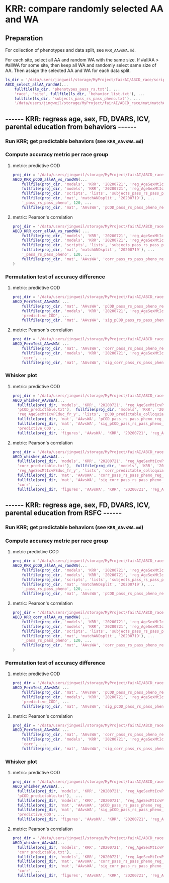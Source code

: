 # KRR: compare randomly selected AA and WA

## Preparation

For collection of phenotypes and data split, see `KRR_AAvsWA.md`.

For each site, select all AA and random WA with the same size. If #allAA > #allWA for some site, then keep all WA and randomly select same size of AA. Then assign the selected AA and WA for each data split.

```matlab
ls_dir = '/data/users/jingweil/storage/MyProject/fairAI/ABCD_race/scripts/lists';
ABCD_select_allAA_randWA(...
    fullfile(ls_dir, 'phenotypes_pass_rs.txt'), ...
    'race', 'site', fullfile(ls_dir, 'behavior_list.txt'), ...
    fullfile(ls_dir, 'subjects_pass_rs_pass_pheno.txt'), ...
    '/data/users/jingweil/storage/MyProject/fairAI/ABCD_race/mat/matchANDsplit/20200719', '_pass_rs_pass_pheno')
```

## ------ KRR: regress age, sex, FD, DVARS, ICV, parental education from behaviors ------

### Run KRR; get predictable behaviors (see `KRR_AAvsWA.md`)

### Compute accuracy metric per race group

1. metric: predictive COD

    ```matlab
    proj_dir = '/data/users/jingweil/storage/MyProject/fairAI/ABCD_race';
    ABCD_KRR_pCOD_allAA_vs_randWA(...
        fullfile(proj_dir, 'models', 'KRR', '20200721', 'reg_AgeSexMtIcvPEduc_fr_y'), ...
        fullfile(proj_dir, 'models', 'KRR', '20200721', 'reg_AgeSexMtIcvPEduc_fr_y', 'lists', 'pCOD_predictable.txt'), ...
        fullfile(proj_dir, 'scripts', 'lists', 'subjects_pass_rs_pass_pheno.txt'), ...
        fullfile(proj_dir, 'mat', 'matchANDsplit', '20200719'), ...
        '_pass_rs_pass_pheno', 120, ...
        fullfile(proj_dir, 'mat', 'AAvsWA', 'pCOD_pass_rs_pass_pheno_reg_AgeSexMtIcvPeduc_fr_y_allAA_vs_randWA_predictable.mat'))
    ```

2. metric: Pearson's correlation

    ```matlab
    proj_dir = '/data/users/jingweil/storage/MyProject/fairAI/ABCD_race';
    ABCD_KRR_corr_allAA_vs_randWA( ...
        fullfile(proj_dir, 'models', 'KRR', '20200721', 'reg_AgeSexMtIcvPEduc_fr_y'), ...
        fullfile(proj_dir, 'models', 'KRR', '20200721', 'reg_AgeSexMtIcvPEduc_fr_y', 'lists', 'corr_predictable.txt'), ...
        fullfile(proj_dir, 'scripts', 'lists', 'subjects_pass_rs_pass_pheno.txt'), ...
        fullfile(proj_dir, 'mat', 'matchANDsplit', '20200719'), ...
        '_pass_rs_pass_pheno', 120, ...
        fullfile(proj_dir, 'mat', 'AAvsWA', 'corr_pass_rs_pass_pheno_reg_AgeSexMtIcvPeduc_fr_y_allAA_vs_randWA_predictable.mat') ...
    )
    ```

### Permutation test of accuracy difference

1. metric: predictive COD

    ```matlab
    proj_dir = '/data/users/jingweil/storage/MyProject/fairAI/ABCD_race';
    ABCD_PermTest_AAvsWA( ...
        fullfile(proj_dir, 'mat', 'AAvsWA', 'pCOD_pass_rs_pass_pheno_reg_AgeSexMtIcvPeduc_fr_y_allAA_vs_randWA_predictable.mat'), ...
        fullfile(proj_dir, 'models', 'KRR', '20200721', 'reg_AgeSexMtIcvPEduc_fr_y', 'lists', 'pCOD_predictable.txt'), ...
        'predictive_COD', ...
        fullfile(proj_dir, 'mat', 'AAvsWA', 'sig_pCOD_pass_rs_pass_pheno_reg_AgeSexMtIcvPeduc_fr_y_allAA_vs_randWA_predictable.mat') )
    ```

2. metric: Pearson's correlation

    ```matlab
    proj_dir = '/data/users/jingweil/storage/MyProject/fairAI/ABCD_race';
    ABCD_PermTest_AAvsWA( ...
        fullfile(proj_dir, 'mat', 'AAvsWA', 'corr_pass_rs_pass_pheno_reg_AgeSexMtIcvPeduc_fr_y_allAA_vs_randWA_predictable.mat'), ...
        fullfile(proj_dir, 'models', 'KRR', '20200721', 'reg_AgeSexMtIcvPEduc_fr_y', 'lists', 'corr_predictable.txt'), ...
        'corr', ...
        fullfile(proj_dir, 'mat', 'AAvsWA', 'sig_corr_pass_rs_pass_pheno_reg_AgeSexMtIcvPeduc_fr_y_allAA_vs_randWA_predictable.mat') )
    ```

### Whisker plot

1. metric: predictive COD

    ```matlab
    proj_dir = '/data/users/jingweil/storage/MyProject/fairAI/ABCD_race';
    ABCD_whisker_AAvsWA(...
      fullfile(proj_dir, 'models', 'KRR', '20200721', 'reg_AgeSexMtIcvPEduc_fr_y', 'lists', ...
      'pCOD_predictable.txt'),  fullfile(proj_dir, 'models', 'KRR', '20200721', ...
      'reg_AgeSexMtIcvPEduc_fr_y', 'lists', 'pCOD_predictable_colloquial.txt'), ...
      fullfile(proj_dir, 'mat', 'AAvsWA', 'pCOD_pass_rs_pass_pheno_reg_AgeSexMtIcvPeduc_fr_y_allAA_vs_randWA_predictable.mat'), ...
      fullfile(proj_dir, 'mat', 'AAvsWA', 'sig_pCOD_pass_rs_pass_pheno_reg_AgeSexMtIcvPeduc_fr_y_allAA_vs_randWA_predictable.mat'), ...
      'predictive_COD', ...
      fullfile(proj_dir, 'figures', 'AAvsWA', 'KRR', '20200721', 'reg_AgeSexMtIcvPEduc_fr_y'), 'pCOD_allAA_vs_randWA')
   ```

2. metric: Pearson's correlation

    ```matlab
    proj_dir = '/data/users/jingweil/storage/MyProject/fairAI/ABCD_race';
    ABCD_whisker_AAvsWA(...
      fullfile(proj_dir, 'models', 'KRR', '20200721', 'reg_AgeSexMtIcvPEduc_fr_y', 'lists', ...
      'corr_predictable.txt'),  fullfile(proj_dir, 'models', 'KRR', '20200721', ...
      'reg_AgeSexMtIcvPEduc_fr_y', 'lists', 'corr_predictable_colloquial.txt'), ...
      fullfile(proj_dir, 'mat', 'AAvsWA', 'corr_pass_rs_pass_pheno_reg_AgeSexMtIcvPeduc_fr_y_allAA_vs_randWA_predictable.mat'), ...
      fullfile(proj_dir, 'mat', 'AAvsWA', 'sig_corr_pass_rs_pass_pheno_reg_AgeSexMtIcvPeduc_fr_y_allAA_vs_randWA_predictable.mat'), ...
      'corr', ...
      fullfile(proj_dir, 'figures', 'AAvsWA', 'KRR', '20200721', 'reg_AgeSexMtIcvPEduc_fr_y'), 'corr_allAA_vs_randWA')
    ```

## ------ KRR: regress age, sex, FD, DVARS, ICV, parental education from RSFC ------

### Run KRR; get predictable behaviors (see `KRR_AAvsWA.md`)

### Compute accuracy metric per race group

1. metric predictive COD

    ```matlab
    proj_dir = '/data/users/jingweil/storage/MyProject/fairAI/ABCD_race';
    ABCD_KRR_pCOD_allAA_vs_randWA(...
        fullfile(proj_dir, 'models', 'KRR', '20200721', 'reg_AgeSexMtIcvPEduc_fr_FC'), ...
        fullfile(proj_dir, 'models', 'KRR', '20200721', 'reg_AgeSexMtIcvPEduc_fr_FC', 'lists', 'pCOD_predictable.txt'), ...
        fullfile(proj_dir, 'scripts', 'lists', 'subjects_pass_rs_pass_pheno.txt'), ...
        fullfile(proj_dir, 'mat', 'matchANDsplit', '20200719'), ...
        '_pass_rs_pass_pheno', 120, ...
        fullfile(proj_dir, 'mat', 'AAvsWA', 'pCOD_pass_rs_pass_pheno_reg_AgeSexMtIcvPeduc_fr_FC_allAA_vs_randWA_predictable.mat'))
    ```

2. metric: Pearson's correlation

    ```matlab
    proj_dir = '/data/users/jingweil/storage/MyProject/fairAI/ABCD_race';
    ABCD_KRR_corr_allAA_vs_randWA( ...
        fullfile(proj_dir, 'models', 'KRR', '20200721', 'reg_AgeSexMtIcvPEduc_fr_FC'), ...
        fullfile(proj_dir, 'models', 'KRR', '20200721', 'reg_AgeSexMtIcvPEduc_fr_FC', 'lists', 'corr_predictable.txt'), ...
        fullfile(proj_dir, 'scripts', 'lists', 'subjects_pass_rs_pass_pheno.txt'), ...
        fullfile(proj_dir, 'mat', 'matchANDsplit', '20200719'), ...
        '_pass_rs_pass_pheno', 120, ...
        fullfile(proj_dir, 'mat', 'AAvsWA', 'corr_pass_rs_pass_pheno_reg_AgeSexMtIcvPeduc_fr_FC_allAA_vs_randWA_predictable.mat') ...
    )
    ```

### Permutation test of accuracy difference

1. metric: predictive COD

    ```matlab
    proj_dir = '/data/users/jingweil/storage/MyProject/fairAI/ABCD_race';
    ABCD_PermTest_AAvsWA( ...
        fullfile(proj_dir, 'mat', 'AAvsWA', 'pCOD_pass_rs_pass_pheno_reg_AgeSexMtIcvPeduc_fr_FC_allAA_vs_randWA_predictable.mat'), ...
        fullfile(proj_dir, 'models', 'KRR', '20200721', 'reg_AgeSexMtIcvPEduc_fr_FC', 'lists', 'pCOD_predictable.txt'), ...
        'predictive_COD', ...
        fullfile(proj_dir, 'mat', 'AAvsWA', 'sig_pCOD_pass_rs_pass_pheno_reg_AgeSexMtIcvPeduc_fr_FC_allAA_vs_randWA_predictable.mat') )
    ```

2. metric: Pearson's correlation

    ```matlab
    proj_dir = '/data/users/jingweil/storage/MyProject/fairAI/ABCD_race';
    ABCD_PermTest_AAvsWA( ...
        fullfile(proj_dir, 'mat', 'AAvsWA', 'corr_pass_rs_pass_pheno_reg_AgeSexMtIcvPeduc_fr_FC_allAA_vs_randWA_predictable.mat'), ...
        fullfile(proj_dir, 'models', 'KRR', '20200721', 'reg_AgeSexMtIcvPEduc_fr_FC', 'lists', 'corr_predictable.txt'), ...
        'corr', ...
        fullfile(proj_dir, 'mat', 'AAvsWA', 'sig_corr_pass_rs_pass_pheno_reg_AgeSexMtIcvPeduc_fr_FC_allAA_vs_randWA_predictable.mat') )
    ```

### Whisker plot

1. metric: predictive COD

    ```matlab
    proj_dir = '/data/users/jingweil/storage/MyProject/fairAI/ABCD_race';
    ABCD_whisker_AAvsWA(...
      fullfile(proj_dir, 'models', 'KRR', '20200721', 'reg_AgeSexMtIcvPEduc_fr_FC', 'lists', ...
      'pCOD_predictable.txt'),  ...
      fullfile(proj_dir, 'models', 'KRR', '20200721', 'reg_AgeSexMtIcvPEduc_fr_FC', 'lists', 'pCOD_predictable_colloquial.txt'), ...
      fullfile(proj_dir, 'mat', 'AAvsWA', 'pCOD_pass_rs_pass_pheno_reg_AgeSexMtIcvPeduc_fr_FC_allAA_vs_randWA_predictable.mat'), ...
      fullfile(proj_dir, 'mat', 'AAvsWA', 'sig_pCOD_pass_rs_pass_pheno_reg_AgeSexMtIcvPeduc_fr_FC_allAA_vs_randWA_predictable.mat'), ...
      'predictive_COD', ...
      fullfile(proj_dir, 'figures', 'AAvsWA', 'KRR', '20200721', 'reg_AgeSexMtIcvPEduc_fr_FC'), 'pCOD_allAA_vs_randWA')
   ```

2. metric: Pearson's correlation

    ```matlab
    proj_dir = '/data/users/jingweil/storage/MyProject/fairAI/ABCD_race';
    ABCD_whisker_AAvsWA(...
      fullfile(proj_dir, 'models', 'KRR', '20200721', 'reg_AgeSexMtIcvPEduc_fr_FC', 'lists', ...
      'corr_predictable.txt'),  ...
      fullfile(proj_dir, 'models', 'KRR', '20200721', 'reg_AgeSexMtIcvPEduc_fr_FC', 'lists', 'corr_predictable_colloquial.txt'), ...
      fullfile(proj_dir, 'mat', 'AAvsWA', 'corr_pass_rs_pass_pheno_reg_AgeSexMtIcvPeduc_fr_FC_allAA_vs_randWA_predictable.mat'), ...
      fullfile(proj_dir, 'mat', 'AAvsWA', 'sig_corr_pass_rs_pass_pheno_reg_AgeSexMtIcvPeduc_fr_FC_allAA_vs_randWA_predictable.mat'), ...
      'corr', ...
      fullfile(proj_dir, 'figures', 'AAvsWA', 'KRR', '20200721', 'reg_AgeSexMtIcvPEduc_fr_FC'), 'corr_allAA_vs_randWA')
    ```
